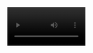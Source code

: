 <video src='https://www.canva.com/design/DAFWAxjTsSc/9-P6lKfU7WagScUr1Mf-rw/edit?utm_content=DAFWAxjTsSc&utm_campaign=designshare&utm_medium=link2&utm_source=sharebutton' width=180/>
<h1 align="center">Hi 👋, I'm Mirna Ampuero</h1>
<h3 align="center">A passionate full-stack-developer from Perú</h3>

- 🌱 I’m currently enrolled at **[Microverse](https://www.microverse.org/?grsf=nnlhmv)**

- 👨‍💻 All of my projects are available at [https://m1rn4.github.io/Set-up-adn-mobile-first/](https://m1rn4.github.io/Set-up-adn-mobile-first/)

- 📝 I regularly write articles on [mirna.hashnode.dev](mirna.hashnode.dev)

- 📫 How to reach me **ampueromirna8@gmail.com**

- 📄 Know about my experiences [https://www.linkedin.com/in/mirnaampuero/](https://www.linkedin.com/in/mirnaampuero/)

<p align="left"> <img src="https://komarev.com/ghpvc/?username=m1rn4&label=Profile%20views&color=0e75b6&style=flat" alt="m1rn4" /> </p>

<p align="left"> <a href="https://github.com/ryo-ma/github-profile-trophy"><img src="https://github-profile-trophy.vercel.app/?username=m1rn4" alt="m1rn4" /></a> </p>

<p align="left"> <a href="https://twitter.com/mirnaampuero__" target="blank"><img src="https://img.shields.io/twitter/follow/mirnaampuero__?logo=twitter&style=for-the-badge" alt="mirnaampuero__" /></a> </p>

<h3 align="left">Connect with me:</h3>
<p align="left">
<a href="https://twitter.com/mirnaampuero__" target="blank"><img align="center" src="https://raw.githubusercontent.com/rahuldkjain/github-profile-readme-generator/master/src/images/icons/Social/twitter.svg" alt="mirnaampuero__" height="30" width="40" /></a>
<a href="https://linkedin.com/in/https://www.linkedin.com/in/mirna-ampuero-caro" target="blank"><img align="center" src="https://raw.githubusercontent.com/rahuldkjain/github-profile-readme-generator/master/src/images/icons/Social/linked-in-alt.svg" alt="https://www.linkedin.com/in/mirna-ampuero-caro" height="30" width="40" /></a>
<a href="https://kaggle.com/https://www.kaggle.com/mirnaampuero" target="blank"><img align="center" src="https://raw.githubusercontent.com/rahuldkjain/github-profile-readme-generator/master/src/images/icons/Social/kaggle.svg" alt="https://www.kaggle.com/mirnaampuero" height="30" width="40" /></a>
<a href="https://fb.com/https://www.facebook.com/mirna.apuerocaro/" target="blank"><img align="center" src="https://raw.githubusercontent.com/rahuldkjain/github-profile-readme-generator/master/src/images/icons/Social/facebook.svg" alt="https://www.facebook.com/mirna.apuerocaro/" height="30" width="40" /></a>
<a href="https://instagram.com/https://www.instagram.com/mirnaampuero__/" target="blank"><img align="center" src="https://raw.githubusercontent.com/rahuldkjain/github-profile-readme-generator/master/src/images/icons/Social/instagram.svg" alt="https://www.instagram.com/mirnaampuero__/" height="30" width="40" /></a>
<a href="https://hashnode.com/https://hashnode.com/@m1rn4" target="blank"><img align="center" src="https://raw.githubusercontent.com/rahuldkjain/github-profile-readme-generator/master/src/images/icons/Social/hashnode.svg" alt="https://hashnode.com/@m1rn4" height="30" width="40" /></a>
<a href="https://discord.gg/Mirna#0483" target="blank"><img align="center" src="https://raw.githubusercontent.com/rahuldkjain/github-profile-readme-generator/master/src/images/icons/Social/discord.svg" alt="Mirna#0483" height="30" width="40" /></a>
</p>

<h3 align="left">Languages and Tools:</h3>
<p align="left"> <a href="https://www.arduino.cc/" target="_blank" rel="noreferrer"> <img src="https://cdn.worldvectorlogo.com/logos/arduino-1.svg" alt="arduino" width="40" height="40"/> </a> <a href="https://www.w3schools.com/css/" target="_blank" rel="noreferrer"> <img src="https://raw.githubusercontent.com/devicons/devicon/master/icons/css3/css3-original-wordmark.svg" alt="css3" width="40" height="40"/> </a> <a href="https://www.figma.com/" target="_blank" rel="noreferrer"> <img src="https://www.vectorlogo.zone/logos/figma/figma-icon.svg" alt="figma" width="40" height="40"/> </a> <a href="https://firebase.google.com/" target="_blank" rel="noreferrer"> <img src="https://www.vectorlogo.zone/logos/firebase/firebase-icon.svg" alt="firebase" width="40" height="40"/> </a> <a href="https://www.w3.org/html/" target="_blank" rel="noreferrer"> <img src="https://raw.githubusercontent.com/devicons/devicon/master/icons/html5/html5-original-wordmark.svg" alt="html5" width="40" height="40"/> </a> <a href="https://developer.mozilla.org/en-US/docs/Web/JavaScript" target="_blank" rel="noreferrer"> <img src="https://raw.githubusercontent.com/devicons/devicon/master/icons/javascript/javascript-original.svg" alt="javascript" width="40" height="40"/> </a> <a href="https://jestjs.io" target="_blank" rel="noreferrer"> <img src="https://www.vectorlogo.zone/logos/jestjsio/jestjsio-icon.svg" alt="jest" width="40" height="40"/> </a> <a href="https://www.linux.org/" target="_blank" rel="noreferrer"> <img src="https://raw.githubusercontent.com/devicons/devicon/master/icons/linux/linux-original.svg" alt="linux" width="40" height="40"/> </a> <a href="https://www.mathworks.com/" target="_blank" rel="noreferrer"> <img src="https://upload.wikimedia.org/wikipedia/commons/2/21/Matlab_Logo.png" alt="matlab" width="40" height="40"/> </a> <a href="https://www.mysql.com/" target="_blank" rel="noreferrer"> <img src="https://raw.githubusercontent.com/devicons/devicon/master/icons/mysql/mysql-original-wordmark.svg" alt="mysql" width="40" height="40"/> </a> <a href="https://www.python.org" target="_blank" rel="noreferrer"> <img src="https://raw.githubusercontent.com/devicons/devicon/master/icons/python/python-original.svg" alt="python" width="40" height="40"/> </a> </p>

<p><img align="left" src="https://github-readme-stats.vercel.app/api/top-langs?username=m1rn4&show_icons=true&locale=en&layout=compact" alt="m1rn4" /></p>

<p>&nbsp;<img align="center" src="https://github-readme-stats.vercel.app/api?username=m1rn4&show_icons=true&locale=en" alt="m1rn4" /></p>

<p><img align="center" src="https://github-readme-streak-stats.herokuapp.com/?user=m1rn4&" alt="m1rn4" /></p>
